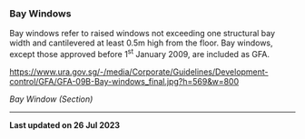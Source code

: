 ### Bay Windows

Bay windows refer to raised windows not exceeding one structural bay
width and cantilevered at least 0.5m high from the floor. Bay windows,
except those approved before 1<sup>st</sup> January 2009, are included
as GFA.

<https://www.ura.gov.sg/-/media/Corporate/Guidelines/Development-control/GFA/GFA-09B-Bay-windows_final.jpg?h=569&w=800>

*Bay Window (Section)* 

------------------------------------------------------------------------

**Last updated on 26 Jul 2023**
